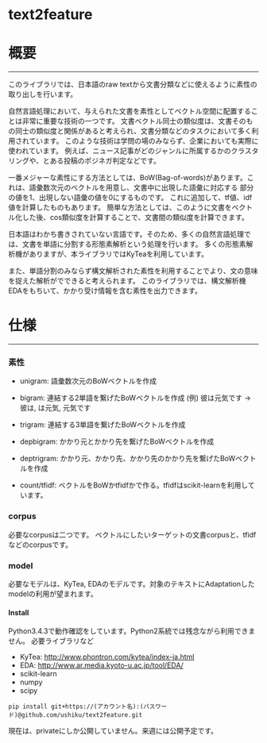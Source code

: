 # text2feature

# 概要
-----

このライブラリでは、日本語のraw textから文書分類などに使えるように素性の取り出しを行います。

自然言語処理において、与えられた文書を素性としてベクトル空間に配置することは非常に重要な技術の一つです。
文書ベクトル同士の類似度は、文書そのもの同士の類似度と関係があると考えられ、文書分類などのタスクにおいて多く利用されています。
このような技術は学問の場のみならず、企業においても実際に使われています。
例えば、ニュース記事がどのジャンルに所属するかのクラスタリングや、とある投稿のポジネガ判定などです。

一番メジャーな素性にする方法としては、BoW(Bag-of-words)があります。これは、語彙数次元のベクトルを用意し、文書中に出現した語彙に対応する
部分の値を1、出現しない語彙の値を0にするものです。
これに追加して、tf値、idf値を計算したものもあります。
簡単な方法としては、このように文書をベクトル化した後、cos類似度を計算することで、文書間の類似度を計算できます。

日本語はわかち書きされていない言語です。そのため、多くの自然言語処理では、文書を単語に分割する形態素解析という処理を行います。
多くの形態素解析機がありますが、本ライブラリではKyTeaを利用しています。

また、単語分割のみならず構文解析された素性を利用することでより、文の意味を捉えた解析がでできると考えられます。
このライブラリでは、構文解析機EDAをもちいて、かかり受け情報を含む素性を出力できます。

# 仕様
----
### 素性
- unigram: 語彙数次元のBoWベクトルを作成
- bigram:  連結する2単語を繋げたBoWベクトルを作成
  (例) 彼は元気です -> 彼は, は元気, 元気です
- trigram: 連結する3単語を繋げたBoWベクトルを作成

- depbigram: かかり元とかかり先を繋げたBoWベクトルを作成
- deptrigram: かかり元、かかり先、かかり先のかかり先を繋げたBoWベクトルを作成

- count/tfidf: ベクトルをBoWかtfidfかで作る。tfidfはscikit-learnを利用しています。

### corpus
必要なcorpusは二つです。
ベクトルにしたいターゲットの文書corpusと、tfidfなどのcorpusです。

### model
必要なモデルは、KyTea, EDAのモデルです。対象のテキストにAdaptationしたmodelの利用が望まれます。

#### Install
Python3.4.3で動作確認をしています。Python2系統では残念ながら利用できません。
必要ライブラリなど
- KyTea: http://www.phontron.com/kytea/index-ja.html
- EDA: http://www.ar.media.kyoto-u.ac.jp/tool/EDA/
- scikit-learn
- numpy
- scipy

```
pip install git+https://(アカウント名):(パスワード)@github.com/ushiku/text2feature.git
```

現在は、privateにしか公開していません。来週には公開予定です。

